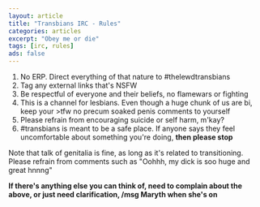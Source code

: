 ```yaml
---
layout: article
title: "Transbians IRC - Rules"
categories: articles
excerpt: "Obey me or die"
tags: [irc, rules]
ads: false
---
```


1. No ERP. Direct everything of that nature to #thelewdtransbians
2. Tag any external links that's NSFW
3. Be respectful of everyone and their beliefs, no flamewars or fighting
4. This is a channel for lesbians. Even though a huge chunk of us are bi, keep your >tfw no precum soaked penis comments to yourself
5. Please refrain from encouraging suicide or self harm, m'kay?
6. #transbians is meant to be a safe place. If anyone says they feel uncomfortable about something you're doing, **then please stop**
    
Note that talk of genitalia is fine, as long as it's related to transitioning. Please refrain from comments such as "Oohhh, my dick is soo huge and great hnnng"

**If there's anything else you can think of, need to complain about the above, or just need clarification, /msg Maryth when she's on**
